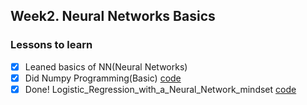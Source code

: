 ## Week2. Neural Networks Basics
### Lessons to learn
- [x] Leaned basics of NN(Neural Networks)
- [x] Did Numpy Programming(Basic) [code]()
- [x] Done! Logistic_Regression_with_a_Neural_Network_mindset [code]()
<br>
